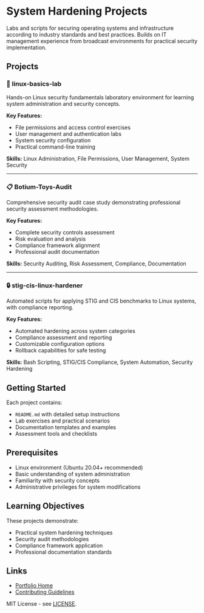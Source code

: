 # System Hardening Projects

Labs and scripts for securing operating systems and infrastructure according to industry standards and best practices. Builds on IT management experience from broadcast environments for practical security implementation.

## Projects

### 🐧 linux-basics-lab
Hands-on Linux security fundamentals laboratory environment for learning system administration and security concepts.

**Key Features:**
- File permissions and access control exercises
- User management and authentication labs
- System security configuration
- Practical command-line training

**Skills:** Linux Administration, File Permissions, User Management, System Security

---

### 📋 Botium-Toys-Audit
Comprehensive security audit case study demonstrating professional security assessment methodologies.

**Key Features:**
- Complete security controls assessment
- Risk evaluation and analysis
- Compliance framework alignment
- Professional audit documentation

**Skills:** Security Auditing, Risk Assessment, Compliance, Documentation

---

### 🔒 stig-cis-linux-hardener
Automated scripts for applying STIG and CIS benchmarks to Linux systems, with compliance reporting.

**Key Features:**
- Automated hardening across system categories
- Compliance assessment and reporting
- Customizable configuration options
- Rollback capabilities for safe testing

**Skills:** Bash Scripting, STIG/CIS Compliance, System Automation, Security Hardening

## Getting Started

Each project contains:
- `README.md` with detailed setup instructions
- Lab exercises and practical scenarios
- Documentation templates and examples
- Assessment tools and checklists

## Prerequisites

- Linux environment (Ubuntu 20.04+ recommended)
- Basic understanding of system administration
- Familiarity with security concepts
- Administrative privileges for system modifications

## Learning Objectives

These projects demonstrate:
- Practical system hardening techniques
- Security audit methodologies
- Compliance framework application
- Professional documentation standards

## Links

- [Portfolio Home](../../README.md)
- [Contributing Guidelines](../../docs/CONTRIBUTING.md)

MIT License - see [LICENSE](../../LICENSE).